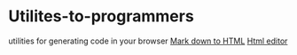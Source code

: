 # Utilites-to-programmers
utilities for generating code in your browser
[Mark down to HTML](md_to_html.html)
[Html editor](html_editor.html)
